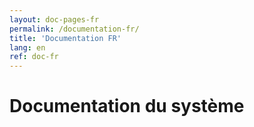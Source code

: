 ```yaml
---
layout: doc-pages-fr
permalink: /documentation-fr/
title: 'Documentation FR'
lang: en
ref: doc-fr
---
```


# Documentation du système
